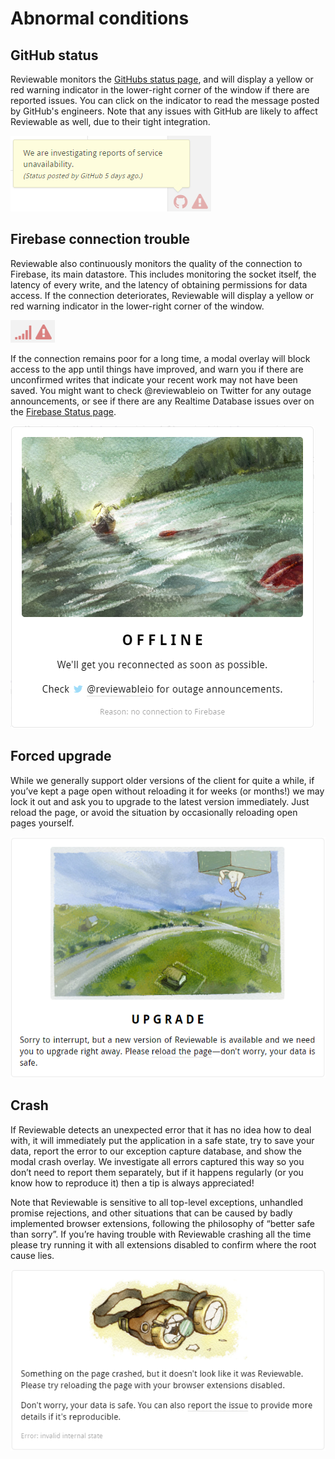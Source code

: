 # Abnormal conditions

## GitHub status
Reviewable monitors the [GitHubs status page](https://githubstatus.com), and will display a yellow or red warning indicator in the lower-right corner of the window if there are reported issues.  You can click on the indicator to read the message posted by GitHub's engineers.  Note that any issues with GitHub are likely to affect Reviewable as well, due to their tight integration.

![reviewable github status](images/otherissues_3.png)


## Firebase connection trouble
Reviewable also continuously monitors the quality of the connection to Firebase, its main datastore.  This includes monitoring the socket itself, the latency of every write, and the latency of obtaining permissions for data access.  If the connection deteriorates, Reviewable will display a yellow or red warning indicator in the lower-right corner of the window.

![reviewable firebase connetion trouble](images/otherissues_4.png)


If the connection remains poor for a long time, a modal overlay will block access to the app until things have improved, and warn you if there are unconfirmed writes that indicate your recent work may not have been saved.  You might want to check @reviewableio on Twitter for any outage announcements, or see if there are any Realtime Database issues over on the [Firebase Status page](https://status.firebase.google.com/).

![reviewable firebase connection trouble](images/otherissues_5.png)


## Forced upgrade
While we generally support older versions of the client for quite a while, if you’ve kept a page open without reloading it for weeks (or months!) we may lock it out and ask you to upgrade to the latest version immediately.  Just reload the page, or avoid the situation by occasionally reloading open pages yourself.

![reviewable forced upgrade](images/otherissues_6.png)


## Crash
If Reviewable detects an unexpected error that it has no idea how to deal with, it will immediately put the application in a safe state, try to save your data, report the error to our exception capture database, and show the modal crash overlay.  We investigate all errors captured this way so you don’t need to report them separately, but if it happens regularly (or you know how to reproduce it) then a tip is always appreciated!

Note that Reviewable is sensitive to all top-level exceptions, unhandled promise rejections, and other situations that can be caused by badly implemented browser extensions, following the philosophy of “better safe than sorry”.  If you’re having trouble with Reviewable crashing all the time please try running it with all extensions disabled to confirm where the root cause lies.

![reviewable crash](images/otherissues_7.png)

